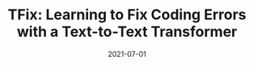 ---
layout: post
title: "TFix: Learning to Fix Coding Errors with a Text-to-Text Transformer"
date: 2021-07-01
categories: research
authors: "Berkay Berabi, <u>Jingxuan He</u>, Veselin Raychev, Martin Vechev"
venue: "International Conference on Machine Learning (ICML)"
paper: pdfs/icml21-tfix.pdf
code: https://github.com/eth-sri/TFix
talk: https://icml.cc/virtual/2021/poster/8789
slides: pdfs/icml21-tfix-slides.pdf
topic: ml
---